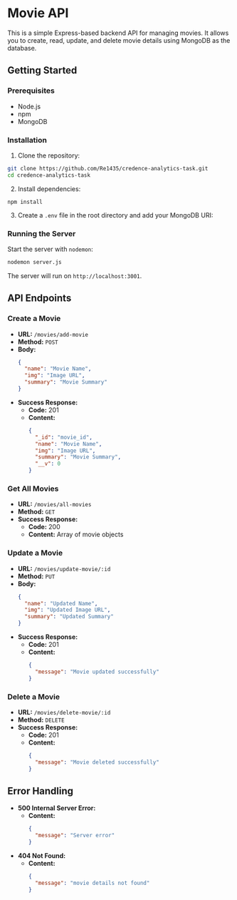 # Movie API

This is a simple Express-based backend API for managing movies. It allows you to create, read, update, and delete movie details using MongoDB as the database.

## Getting Started

### Prerequisites

- Node.js
- npm
- MongoDB

### Installation

1. Clone the repository:

```bash
git clone https://github.com/Re1435/credence-analytics-task.git
cd credence-analytics-task
```

2. Install dependencies:

`npm install`

3. Create a `.env` file in the root directory and add your MongoDB URI:

### Running the Server

Start the server with `nodemon`:

```bash
nodemon server.js
```

The server will run on `http://localhost:3001`.

## API Endpoints

### Create a Movie

- **URL:** `/movies/add-movie`
- **Method:** `POST`
- **Body:**
  ```json
  {
    "name": "Movie Name",
    "img": "Image URL",
    "summary": "Movie Summary"
  }
  ```
- **Success Response:**
  - **Code:** 201
  - **Content:**
    ```json
    {
      "_id": "movie_id",
      "name": "Movie Name",
      "img": "Image URL",
      "summary": "Movie Summary",
      "__v": 0
    }
    ```

### Get All Movies

- **URL:** `/movies/all-movies`
- **Method:** `GET`
- **Success Response:**
  - **Code:** 200
  - **Content:** Array of movie objects

### Update a Movie

- **URL:** `/movies/update-movie/:id`
- **Method:** `PUT`
- **Body:**
  ```json
  {
    "name": "Updated Name",
    "img": "Updated Image URL",
    "summary": "Updated Summary"
  }
  ```
- **Success Response:**
  - **Code:** 201
  - **Content:**
    ```json
    {
      "message": "Movie updated successfully"
    }
    ```

### Delete a Movie

- **URL:** `/movies/delete-movie/:id`
- **Method:** `DELETE`
- **Success Response:**
  - **Code:** 201
  - **Content:**
    ```json
    {
      "message": "Movie deleted successfully"
    }
    ```

## Error Handling

- **500 Internal Server Error:**
  - **Content:**
    ```json
    {
      "message": "Server error"
    }
    ```
- **404 Not Found:**
  - **Content:**
    ```json
    {
      "message": "movie details not found"
    }
    ```
